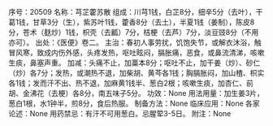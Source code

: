 序号：20509
名称：芎芷藿苏散
组成：川芎1钱，白芷8分，细辛5分（去叶），干葛1钱，甘草3分（生），紫苏叶1钱，藿香8分（去土），半夏1钱（姜制），陈皮8分，苍术（麸炒）1钱，枳壳（去瓤）7分，桔梗（去芦）7分，淡豆豉8分（不用亦可）。
出处：《医便》卷二。
主治：春初人事劳扰，饥饱失节，或解衣沐浴，触冒风寒，致成内伤外感，头疼发热，呕吐眩闷，膈胀痛，恶食，或鼻流清涕，咳嗽生痰，鼻塞声重。
加减：头痛不止，加藁本8分；呕吐不止，加干姜（炒）、砂仁（炒）各7分；发热，或潮热不退，加柴胡、黄芩各1钱；胸膈胀闷，加山楂、枳实各1钱；发而汗不出、热不退，加麻黄1钱半、葱白2根；咳嗽生痰，加杏仁、前胡、金沸花（去梗）各8分，南五味子5分。
功效：None
用法用量：加生姜3片，葱白1根，水1钟半，煎8分，食后热服。
制备方法：None
临床应用：None
各家论述：None
用药禁忌：有汗不可用葱白。忌腥荤3-5日。
附注：None
